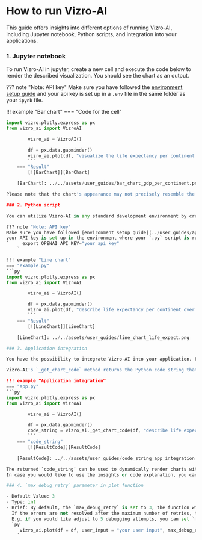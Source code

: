# How to run Vizro-AI

This guide offers insights into different options of running Vizro-AI, including Jupyter notebook, Python scripts, and integration into your applications.

### 1. Jupyter notebook

To run Vizro-AI in jupyter, create a new cell and execute the code below to render the described visualization. You should see the chart as an output.

??? note "Note: API key"
Make sure you have followed the [environment setup guide](../user_guides/api_setup.md) and
your api key is set up in a `.env` file in the same folder as your `ipynb` file.

!!! example "Bar chart"
=== "Code for the cell"
```py
import vizro.plotly.express as px
from vizro_ai import VizroAI

        vizro_ai = VizroAI()

        df = px.data.gapminder()
        vizro_ai.plot(df, "visualize the life expectancy per continent and color each continent")
        ```
    === "Result"
        [![BarChart]][BarChart]

    [BarChart]: ../../assets/user_guides/bar_chart_gdp_per_continent.png

Please note that the chart's appearance may not precisely resemble the one displayed below, as it is generated by a generative AI and can vary.

### 2. Python script

You can utilize Vizro-AI in any standard development environment by creating a `.py` file and executing the following code. As a result, the rendered chart will display in a browser window.

??? note "Note: API key"
Make sure you have followed [environment setup guide](../user_guides/api_setup.md) and
your API key is set up in the environment where your `.py` script is running with command as below:
`     export OPENAI_API_KEY="your api key"
    `

!!! example "Line chart"
=== "example.py"
```py
import vizro.plotly.express as px
from vizro_ai import VizroAI

        vizro_ai = VizroAI()

        df = px.data.gapminder()
        vizro_ai.plot(df, "describe life expectancy per continent over time")
        ```
    === "Result"
        [![LineChart]][LineChart]

    [LineChart]: ../../assets/user_guides/line_chart_life_expect.png

### 3. Application integration

You have the possibility to integrate Vizro-AI into your application. For example, this can be achieved through a frontend that allows users to input prompts using a text field.

Vizro-AI's `_get_chart_code` method returns the Python code string that can be used to prepare the data and create the visualization. This code is validated and debugged to ensure that it is executable and ready to be integrated.

!!! example "Application integration"
=== "app.py"
```py
import vizro.plotly.express as px
from vizro_ai import VizroAI

        vizro_ai = VizroAI()

        df = px.data.gapminder()
        code_string = vizro_ai._get_chart_code(df, "describe life expectancy per continent over time")
        ```
    === "code_string"
        [![ResultCode]][ResultCode]

    [ResultCode]: ../../assets/user_guides/code_string_app_integration.png

The returned `code_string` can be used to dynamically render charts within your application. You may have the option to encapsulate the chart within a `fig` object or convert the figure into a JSON string for further integration.
In case you would like to use the insights or code explanation, you can use `vizro_ai._run_plot_tasks(df, ..., explain=True)`, which returns a dictionary containing the code explanation and chart insights alongside the code.

### 4. `max_debug_retry` parameter in plot function

- Default Value: 3
- Type: int
- Brief: By default, the `max_debug_retry` is set to 3, the function will attempt to debug errors up to three times.
  If the errors are not resolved after the maximum number of retries, the function will cease further debugging attempts.
  E.g. if you would like adjust to 5 debugging attempts, you can set `max_debug_retry = 5` in the plot function:
  `py
     vizro_ai.plot(df = df, user_input = "your user input", max_debug_retry= 5)
    `
